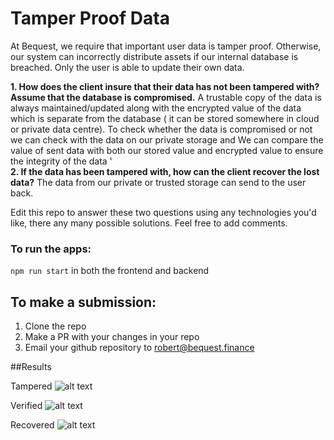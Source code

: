 # Tamper Proof Data

At Bequest, we require that important user data is tamper proof. Otherwise, our system can incorrectly distribute assets if our internal database is breached. 
Only the user is able to update their own data.


**1. How does the client insure that their data has not been tampered with? Assume that the database is compromised.**
A trustable copy of the data is always maintained/updated along with the encrypted value of the data which is separate from the database ( it can be stored somewhere in cloud or private data centre). To check whether the data is compromised or not we can check with the data on our private storage and We can compare the value of sent data  with both  our stored value and encrypted value to ensure the integrity of the data ' 
<br />
**2. If the data has been tampered with, how can the client recover the lost data?**
The data from our private or trusted storage can send to the user back.


Edit this repo to answer these two questions using any technologies you'd like, there any many possible solutions. Feel free to add comments.

### To run the apps:
```npm run start``` in both the frontend and backend

## To make a submission:
1. Clone the repo
2. Make a PR with your changes in your repo
3. Email your github repository to robert@bequest.finance

##Results 

Tampered
![alt text](./client/public/tampered.png?raw=true)

Verified
![alt text](./client/public/verified.png?raw=true)

Recovered
![alt text](./client/public/recovered.png?raw=true)
